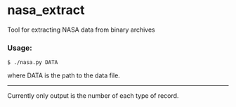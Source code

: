 # nasa_extract
Tool for extracting NASA data from binary archives

### Usage:

`$ ./nasa.py DATA`

where DATA is the path to the data file.

---

Currently only output is the number of each type of record.
